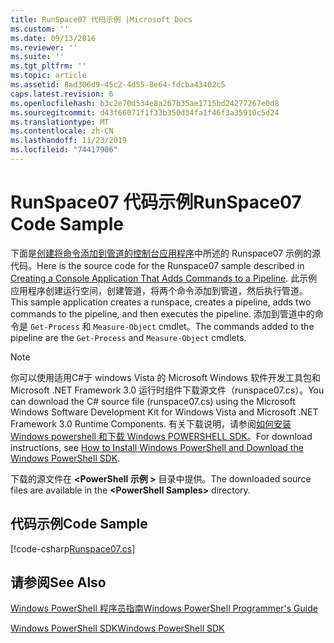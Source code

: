```yaml
---
title: RunSpace07 代码示例 |Microsoft Docs
ms.custom: ''
ms.date: 09/13/2016
ms.reviewer: ''
ms.suite: ''
ms.tgt_pltfrm: ''
ms.topic: article
ms.assetid: 8ad306d9-45c2-4d55-8e64-fdcba43402c5
caps.latest.revision: 6
ms.openlocfilehash: b3c2e70d534e8a267b35ae1715bd24277267e0d8
ms.sourcegitcommit: d43f66071f1f33b350d34fa1f46f3a35910c5d24
ms.translationtype: MT
ms.contentlocale: zh-CN
ms.lasthandoff: 11/23/2019
ms.locfileid: "74417906"
---
```

# <a name="runspace07-code-sample"></a><span data-ttu-id="c0712-102">RunSpace07 代码示例</span><span class="sxs-lookup"><span data-stu-id="c0712-102">RunSpace07 Code Sample</span></span>

<span data-ttu-id="c0712-103">下面是[创建将命令添加到管道的控制台应用程序](https://msdn.microsoft.com/en-us/01eb7808-e97b-4905-80be-9e2fa38c262e)中所述的 Runspace07 示例的源代码。</span><span class="sxs-lookup"><span data-stu-id="c0712-103">Here is the source code for the Runspace07 sample described in [Creating a Console Application That Adds Commands to a Pipeline](https://msdn.microsoft.com/en-us/01eb7808-e97b-4905-80be-9e2fa38c262e).</span></span> <span data-ttu-id="c0712-104">此示例应用程序创建运行空间，创建管道，将两个命令添加到管道，然后执行管道。</span><span class="sxs-lookup"><span data-stu-id="c0712-104">This sample application creates a runspace, creates a pipeline, adds two commands to the pipeline, and then executes the pipeline.</span></span> <span data-ttu-id="c0712-105">添加到管道中的命令是 `Get-Process` 和 `Measure-Object` cmdlet。</span><span class="sxs-lookup"><span data-stu-id="c0712-105">The commands added to the pipeline are the `Get-Process` and `Measure-Object` cmdlets.</span></span>

> [!NOTE]
> <span data-ttu-id="c0712-106">你可以使用适用C#于 windows Vista 的 Microsoft Windows 软件开发工具包和 Microsoft .NET Framework 3.0 运行时组件下载源文件（runspace07.cs）。</span><span class="sxs-lookup"><span data-stu-id="c0712-106">You can download the C# source file (runspace07.cs) using the Microsoft Windows Software Development Kit for Windows Vista and Microsoft .NET Framework 3.0 Runtime Components.</span></span> <span data-ttu-id="c0712-107">有关下载说明，请参阅[如何安装 Windows powershell 和下载 Windows POWERSHELL SDK](/powershell/scripting/developer/installing-the-windows-powershell-sdk)。</span><span class="sxs-lookup"><span data-stu-id="c0712-107">For download instructions, see [How to Install Windows PowerShell and Download the Windows PowerShell SDK](/powershell/scripting/developer/installing-the-windows-powershell-sdk).</span></span>
>
> <span data-ttu-id="c0712-108">下载的源文件在 **\<PowerShell 示例 >** 目录中提供。</span><span class="sxs-lookup"><span data-stu-id="c0712-108">The downloaded source files are available in the **\<PowerShell Samples>** directory.</span></span>

## <a name="code-sample"></a><span data-ttu-id="c0712-109">代码示例</span><span class="sxs-lookup"><span data-stu-id="c0712-109">Code Sample</span></span>

[!code-csharp[Runspace07.cs](../../../../powershell-sdk-samples/SDK-2.0/csharp/Runspace07/Runspace07.cs#L11-L108 "Runspace07.cs")]

## <a name="see-also"></a><span data-ttu-id="c0712-110">请参阅</span><span class="sxs-lookup"><span data-stu-id="c0712-110">See Also</span></span>

[<span data-ttu-id="c0712-111">Windows PowerShell 程序员指南</span><span class="sxs-lookup"><span data-stu-id="c0712-111">Windows PowerShell Programmer's Guide</span></span>](./windows-powershell-programmer-s-guide.md)

[<span data-ttu-id="c0712-112">Windows PowerShell SDK</span><span class="sxs-lookup"><span data-stu-id="c0712-112">Windows PowerShell SDK</span></span>](../windows-powershell-reference.md)
